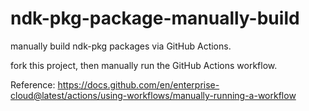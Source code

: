 # ndk-pkg-package-manually-build
manually build ndk-pkg packages via GitHub Actions.

fork this project, then manually run the GitHub Actions workflow.

Reference: https://docs.github.com/en/enterprise-cloud@latest/actions/using-workflows/manually-running-a-workflow

